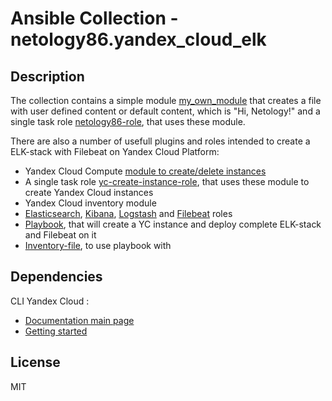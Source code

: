 # Ansible Collection - netology86.yandex_cloud_elk

Description
------------

The collection contains a simple module [my_own_module](yandex_cloud_elk/plugins/modules/my_own_module.py) that creates a file with user defined content or default content, which is "Hi, Netology!" and a single task role [netology86-role](roles/netology86-role/), that uses these module.

There are also a number of usefull plugins and roles intended to create a ELK-stack with Filebeat on Yandex Cloud Platform:
- Yandex Cloud Compute [module to create/delete instances](plugins/modules/yc_create_instance.py)
- A single task role [yc-create-instance-role](roles/yc-create-instance-role/), that uses these module to create Yandex Cloud instances
- Yandex Cloud inventory module
- [Elasticsearch](roles/elastic-role), [Kibana](roles/kibana-role), [Logstash](roles/logstash-role) and [Filebeat](roles/filebeat-role) roles
- [Playbook](playbooks/playbook_with_dynamic_inventory.yml), that will create a YC instance and deploy complete ELK-stack and Filebeat on it
- [Inventory-file](yc_inventory.yml), to use playbook with

Dependencies
------------

CLI Yandex Cloud :
- [Documentation main page](https://cloud.yandex.com/en-ru/docs/cli/)
- [Getting started](https://cloud.yandex.com/en-ru/docs/cli/quickstart)

License
-------

MIT

